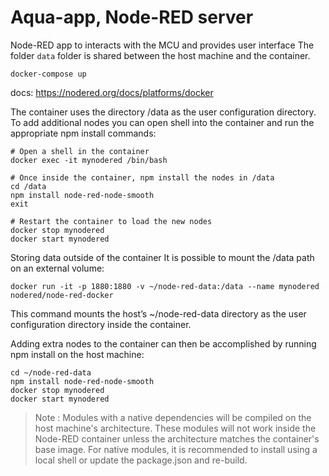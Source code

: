 # Aqua-app, Node-RED server

Node-RED app to interacts with the MCU and provides user interface
The folder ```data``` folder is shared between the host machine and the container.

```shell
docker-compose up
```

docs: https://nodered.org/docs/platforms/docker

The container uses the directory /data as the user configuration directory. To add additional nodes you can open shell into the container and run the appropriate npm install commands:

```shell
# Open a shell in the container
docker exec -it mynodered /bin/bash

# Once inside the container, npm install the nodes in /data
cd /data
npm install node-red-node-smooth
exit

# Restart the container to load the new nodes
docker stop mynodered
docker start mynodered
```

Storing data outside of the container
It is possible to mount the /data path on an external volume:

```shell
docker run -it -p 1880:1880 -v ~/node-red-data:/data --name mynodered nodered/node-red-docker
```

This command mounts the host’s ~/node-red-data directory as the user configuration directory inside the container.

Adding extra nodes to the container can then be accomplished by running npm install on the host machine:

```shell
cd ~/node-red-data
npm install node-red-node-smooth
docker stop mynodered
docker start mynodered
```

> Note : Modules with a native dependencies will be compiled on the host machine's architecture. These modules will not work inside the Node-RED container unless the architecture matches the container's base image. For native modules, it is recommended to install using a local shell or update the package.json and re-build.